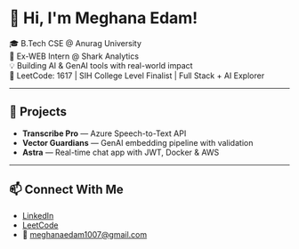  # 👋 Hi, I'm Meghana Edam!  
     
🎓 B.Tech CSE @ Anurag University          
🧠 Ex-WEB Intern @ Shark Analytics      
💡 Building AI & GenAI tools with real-world impact            
🎯 LeetCode: 1617 | SIH College Level Finalist | Full Stack + AI Explorer          
     
--- 

## 🚀 Projects
- **Transcribe Pro** — Azure Speech-to-Text API  
- **Vector Guardians** — GenAI embedding pipeline with validation  
- **Astra** — Real-time chat app with JWT, Docker & AWS 

---

## 📫 Connect With Me
- [LinkedIn](https://linkedin.com/in/meghana-edam-849b11300)  
- [LeetCode](https://leetcode.com/Meghsedam/)  
- 📧 meghanaedam1007@gmail.com

